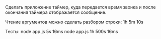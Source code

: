 Сделать приложение таймер, куда передается время звонка и после окончания таймера отображается сообщение.

Чтение аргументов можно сделать разбором строки: 1h 5m 10s

Тесты:
node app.js 5s 16ms
node app.js 1h 500s 16ms
